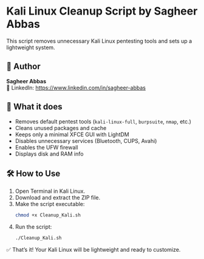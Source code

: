 # Kali Linux Cleanup Script by Sagheer Abbas

This script removes unnecessary Kali Linux pentesting tools and sets up a lightweight system.

## 🧑 Author
**Sagheer Abbas**  
🔗 LinkedIn: https://www.linkedin.com/in/sagheer-abbas

## 📜 What it does
- Removes default pentest tools (`kali-linux-full`, `burpsuite`, `nmap`, etc.)
- Cleans unused packages and cache
- Keeps only a minimal XFCE GUI with LightDM
- Disables unnecessary services (Bluetooth, CUPS, Avahi)
- Enables the UFW firewall
- Displays disk and RAM info

## 🛠️ How to Use

1. Open Terminal in Kali Linux.
2. Download and extract the ZIP file.
3. Make the script executable:
   ```bash
   chmod +x Cleanup_Kali.sh
   ```
4. Run the script:
   ```bash
   ./Cleanup_Kali.sh
   ```

✅ That’s it! Your Kali Linux will be lightweight and ready to customize.

